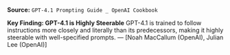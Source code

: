 **Source:** `GPT-4.1 Prompting Guide _ OpenAI Cookbook`

**Key Finding: GPT-4.1 is Highly Steerable**
GPT-4.1 is trained to follow instructions more closely and literally than its predecessors, making it highly steerable with well-specified prompts. — [Noah MacCallum (OpenAI), Julian Lee (OpenAI)]
